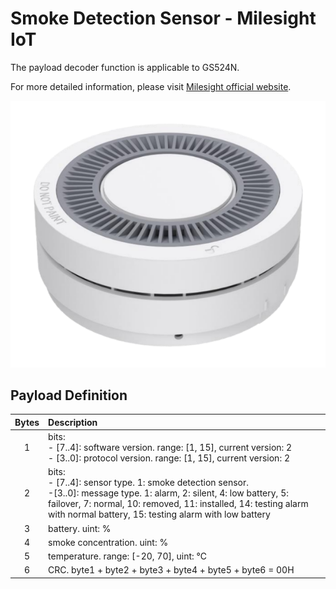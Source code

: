 # Smoke Detection Sensor - Milesight IoT

The payload decoder function is applicable to GS524N.

For more detailed information, please visit [Milesight official website](https://www.milesight-iot.com).

![GS524N](GS524N.png)

## Payload Definition

| Bytes | Description                                                                                                                                                                                                                                                 |
| :---: | :---------------------------------------------------------------------------------------------------------------------------------------------------------------------------------------------------------------------------------------------------------- |
|   1   | bits: <br/>- [7..4]: software version. range: [1, 15], current version: 2<br/>- [3..0]: protocol version. range: [1, 15], current version: 2                                                                                                                |
|   2   | bits: <br/>- [7..4]: sensor type. 1: smoke detection sensor. <br/>-[3..0]: message type. 1: alarm, 2: silent, 4: low battery, 5: failover, 7: normal, 10: removed, 11: installed, 14: testing alarm with normal battery, 15: testing alarm with low battery |
|   3   | battery. uint: %                                                                                                                                                                                                                                            |
|   4   | smoke concentration. uint: %                                                                                                                                                                                                                                |
|   5   | temperature. range: [-20, 70], uint: ℃                                                                                                                                                                                                                      |
|   6   | CRC. byte1 + byte2 + byte3 + byte4 + byte5 + byte6 = 00H                                                                                                                                                                                                    |
